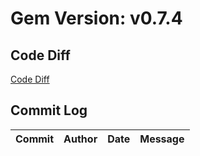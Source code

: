 # Gem Version: v0.7.4

## Code Diff

[Code Diff](https://github.com/Spokeo/geolookup/compare/v0.7.3...v0.7.4)

## Commit Log

Commit | Author | Date | Message
--- | --- | --- | ---
